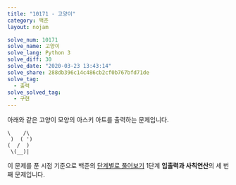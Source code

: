```yaml
---
title: "10171 - 고양이"
category: 백준
layout: nojam

solve_num: 10171
solve_name: 고양이
solve_lang: Python 3
solve_diff: 30
solve_date: "2020-03-23 13:43:14"
solve_share: 288db396c14c486cb2cf0b767bfd71de
solve_tag:
  - 출력
solve_solved_tag:
  - 구현
---
```


아래와 같은 고양이 모양의 아스키 아트를 출력하는 문제입니다.

```
\    /\
 )  ( ')
(  /  )
 \(__)|
```

이 문제를 푼 시점 기준으로 백준의 [단계별로 풀어보기](http://noj.am/p/s) 1단계 **입출력과 사칙연산**의 세 번째 문제입니다.
